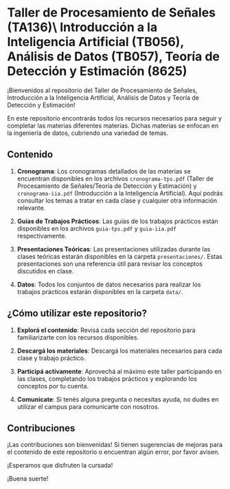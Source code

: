 # Taller de Procesamiento de Señales (TA136)\\ Introducción a la Inteligencia Artificial (TB056), Análisis de Datos (TB057), Teoría de Detección y Estimación (8625)

¡Bienvenidos al repositorio del Taller de Procesamiento de Señales, Introducción a la Inteligencia Artificial, Análisis de Datos y Teoría de Detección y Estimación!

En este repositorio encontrarás todos los recursos necesarios para seguir y completar las materias diferentes materias. Dichas materias se enfocan en la ingeniería de datos, cubriendo una variedad de temas.

## Contenido

1. **Cronograma**: Los cronogramas detallados de las materias se encuentran disponibles en los archivos `cronograma-tps.pdf` (Taller de Procesamiento de Señales/Teoría de Detección y Estimación) y `cronograma-iia.pdf` (Introducción a la Inteligencia Artificial). Aquí podrás consultar los temas a tratar en cada clase y cualquier otra información relevante.

2. **Guías de Trabajos Prácticos**: Las guías de los trabajos prácticos están disponibles en los archivos `guia-tps.pdf` y `guia-iia.pdf` respectivamente. 

3. **Presentaciones Teóricas**: Las presentaciones utilizadas durante las clases teóricas estarán disponibles en la carpeta `presentaciones/`. Estas presentaciones son una referencia útil para revisar los conceptos discutidos en clase.

4. **Datos**: Todos los conjuntos de datos necesarios para realizar los trabajos prácticos estarán disponibles en la carpeta `data/`. 

## ¿Cómo utilizar este repositorio?

1. **Explorá el contenido**: Revisá cada sección del repositorio para familiarizarte con los recursos disponibles.

2. **Descargá los materiales**: Descargá los materiales necesarios para cada clase y trabajo práctico.

3. **Participá activamente**: Aprovechá al máximo este taller participando en las clases, completando los trabajos prácticos y explorando los conceptos por tu cuenta.

4. **Comunicate**: Si tenés alguna pregunta o necesitas ayuda, no dudes en utilizar el campus para comunicarte con nosotros.

## Contribuciones

¡Las contribuciones son bienvenidas! Si tienen sugerencias de mejoras para el contenido de este repositorio o encuentran algún error, por favor avisen.

¡Esperamos que disfruten la cursada!

¡Buena suerte!

